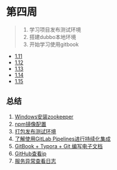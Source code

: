 # 第四周

> 1. 学习项目发布测试环境
> 2. 搭建dubbo本地环境
> 3. 开始学习使用gitbook

- [1.11](1.11.md)
- [1.12](1.12.md)
- [1.13](1.13.md)
- [1.14](1.14.md)
- [1.15](1.15.md)



## 总结

1. [Windows安装zookeeper](https://blog.csdn.net/qq_33316784/article/details/88563482)
2. [npm镜像配置](https://www.cnblogs.com/zixuan00/p/11197532.html)
3. [打包发布测试环境](1.12.md#打包发布测试环境)
4. [了解使用GitLab Pipelines进行持续化集成](https://www.jianshu.com/p/f12b816f1ba7)
5. [GitBook + Typora + Git 编写电子文档](https://www.jianshu.com/p/02caaaaa97ef)
6. [GitHub查看ip](1.14.md#learn)
7. [服务异常查看日志](1.15.md#problem)

